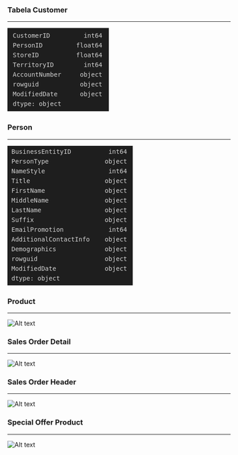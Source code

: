 ### **Tabela Customer**
---
[![Alt text](https://github.com/rbsmotta/bike-manufacturing-company/blob/main/img/data/customer.png)](https://digitalocean.com)

### **Person**
---
[![Alt text](https://github.com/rbsmotta/bike-manufacturing-company/blob/main/img/data/person.png)](https://digitalocean.com)

### **Product**
---
<img title="product" alt="Alt text" src=/home/robson/repositorios/bike-manufacturing-company/img/data/product.png>

### **Sales Order Detail**
---
<img title="sales_order_detail" alt="Alt text" src=/home/robson/repositorios/bike-manufacturing-company/img/data/sales-order-detail.png>

### **Sales Order Header**
---
<img title="sales_order_header" alt="Alt text" src=/home/robson/repositorios/bike-manufacturing-company/img/data/sales-order-header.png>

### **Special Offer Product**
---
<img title="special_offer_product" alt="Alt text" src=/home/robson/repositorios/bike-manufacturing-company/img/data/special-offer-product.png>
